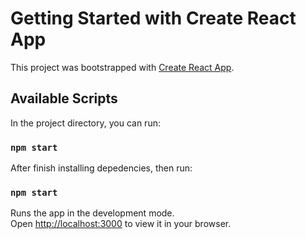 # Getting Started with Create React App

This project was bootstrapped with [Create React App](https://github.com/facebook/create-react-app).

## Available Scripts

In the project directory, you can run:

### `npm start`

After finish installing depedencies, then run:

### `npm start`

Runs the app in the development mode.\
Open [http://localhost:3000](http://localhost:3000) to view it in your browser.
